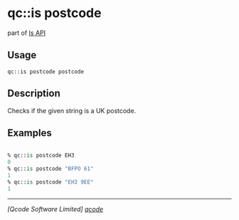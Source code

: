 qc::is postcode
===============

part of [Is API](../is.md)

Usage
-----
`qc::is postcode postcode`

Description
-----------
Checks if the given string is a UK postcode.

Examples
--------
```tcl

% qc::is postcode EH3
0
% qc::is postcode "BFPO 61"
1
% qc::is postcode "EH3 9EE"
1
```

----------------------------------
*[Qcode Software Limited] [qcode]*

[qcode]: http://www.qcode.co.uk "Qcode Software"
[qc::is postcode]: is-postcode.md